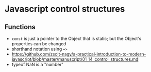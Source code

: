 # Javascript control structures
## Functions
- `const` is just a pointer to the Object that is static; but the Object's properties can be changed
- shorthand notation using `=>`
- https://github.com/zsolt-nagy/a-practical-introduction-to-modern-javascript/blob/master/manuscript/01_14_control_structures.md
- typeof NaN is a "number"